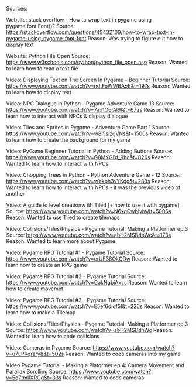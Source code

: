 Sources:

Website: stack overflow - How to wrap text in pygame using pygame.font.Font()?
Source: https://stackoverflow.com/questions/49432109/how-to-wrap-text-in-pygame-using-pygame-font-font
Reason: Was trying to figure out how to display text

Website: Python File Open
Source: https://www.w3schools.com/python/python_file_open.asp
Reason: Wanted to learn how to read a text file 

Video: Displaying Text on The Screen In Pygame - Beginner Tutorial
Source: https://www.youtube.com/watch?v=ndtFoWWBAoE&t=197s
Reason: Wanted to learn how to display text

Video: NPC Dialogue in Python - Pygame Adventure Game 13
Source: https://www.youtube.com/watch?v=7ax1O6lAl9I&t=672s
Reason: Wanted to learn how to interact with NPCs & display dialogue

Video: Tiles and Sprites in Pygame - Adventure Game Part 1
Source: https://www.youtube.com/watch?v=w8i5sizgVNs&t=1500s
Reason: Wanted to learn how to create the background for my game

Video: PyGame Beginner Tutorial in Python - Adding Buttons
Source: https://www.youtube.com/watch?v=G8MYGDf_9ho&t=826s
Reason: Wanted to learn how to interact with NPCs

Video: Chopping Trees in Python - Python Adventure Game - 12
Source: https://www.youtube.com/watch?v=wYkbh3vYKgg&t=230s
Reason: Wanted to learn how to interact with NPCs - it was the previous video of another

Video: A guide to level creationw ith Tiled [+ how to use it with pygame]
Source: https://www.youtube.com/watch?v=N6xqCwblyiw&t=5006s
Reason: Wanted to use Tiled to create tilemaps

Video: Collisions/Tiles/Physics - Pygame Tutorial: Making a Platformer ep.3
Source: https://www.youtube.com/watch?v=abH2MSBdnWc&t=173s
Reason: Wanted to learn more about Pygame

Video: Pygame RPG Tutorial #1 - Pygame Tutorial
Source: https://www.youtube.com/watch?v=crUF36OkGDw
Reason: Wanted to learn how to create an RPG game

Video: Pygame RPG Tutorial #2 - Pygame Tutorial
Source: https://www.youtube.com/watch?v=GakNgbiAxzs
Reason: Wanted to learn how to create movemet

Video: Pygame RPG Tutorial #3 - Pygame Tutorial
Source: https://www.youtube.com/watch?v=E5ef6didf5I&t=226s
Reason: Wanted to learn how to make a Tilemap

Video: Collisions/Tiles/Physics - Pygame Tutorial: Making a Platformer ep.3
Source: https://www.youtube.com/watch?v=abH2MSBdnWc
Reason: Wanted to learn how to code collisions

Video: Cameras in Pygame
Source: https://www.youtube.com/watch?v=u7LPRqrzry8&t=502s
Reason: Wanted to code cameras into my game

Video Pygame Tutorial - Making a Platormer ep.4: Camera Movement and Parallax Scrolling 
Source: https://www.youtube.com/watch?v=5q7tmIlXROg&t=33s
Reason: Wanted to code cameras
